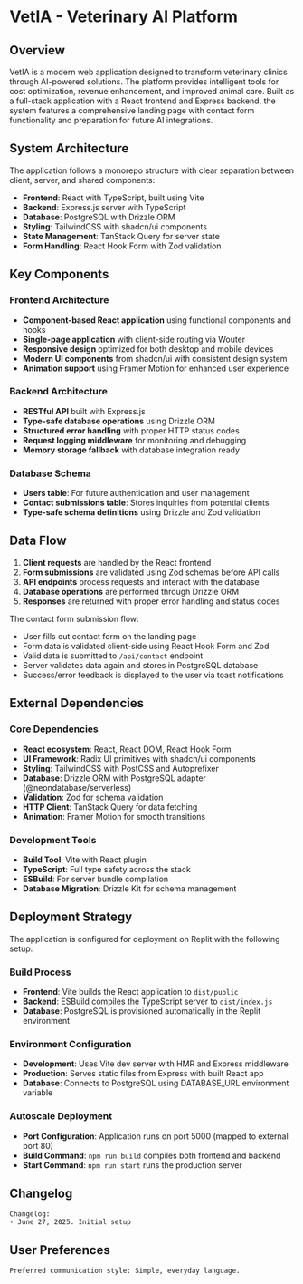 # VetIA - Veterinary AI Platform

## Overview

VetIA is a modern web application designed to transform veterinary clinics through AI-powered solutions. The platform provides intelligent tools for cost optimization, revenue enhancement, and improved animal care. Built as a full-stack application with a React frontend and Express backend, the system features a comprehensive landing page with contact form functionality and preparation for future AI integrations.

## System Architecture

The application follows a monorepo structure with clear separation between client, server, and shared components:

- **Frontend**: React with TypeScript, built using Vite
- **Backend**: Express.js server with TypeScript
- **Database**: PostgreSQL with Drizzle ORM
- **Styling**: TailwindCSS with shadcn/ui components
- **State Management**: TanStack Query for server state
- **Form Handling**: React Hook Form with Zod validation

## Key Components

### Frontend Architecture
- **Component-based React application** using functional components and hooks
- **Single-page application** with client-side routing via Wouter
- **Responsive design** optimized for both desktop and mobile devices
- **Modern UI components** from shadcn/ui with consistent design system
- **Animation support** using Framer Motion for enhanced user experience

### Backend Architecture
- **RESTful API** built with Express.js
- **Type-safe database operations** using Drizzle ORM
- **Structured error handling** with proper HTTP status codes
- **Request logging middleware** for monitoring and debugging
- **Memory storage fallback** with database integration ready

### Database Schema
- **Users table**: For future authentication and user management
- **Contact submissions table**: Stores inquiries from potential clients
- **Type-safe schema definitions** using Drizzle and Zod validation

## Data Flow

1. **Client requests** are handled by the React frontend
2. **Form submissions** are validated using Zod schemas before API calls
3. **API endpoints** process requests and interact with the database
4. **Database operations** are performed through Drizzle ORM
5. **Responses** are returned with proper error handling and status codes

The contact form submission flow:
- User fills out contact form on the landing page
- Form data is validated client-side using React Hook Form and Zod
- Valid data is submitted to `/api/contact` endpoint
- Server validates data again and stores in PostgreSQL database
- Success/error feedback is displayed to the user via toast notifications

## External Dependencies

### Core Dependencies
- **React ecosystem**: React, React DOM, React Hook Form
- **UI Framework**: Radix UI primitives with shadcn/ui components
- **Styling**: TailwindCSS with PostCSS and Autoprefixer
- **Database**: Drizzle ORM with PostgreSQL adapter (@neondatabase/serverless)
- **Validation**: Zod for schema validation
- **HTTP Client**: TanStack Query for data fetching
- **Animation**: Framer Motion for smooth transitions

### Development Tools
- **Build Tool**: Vite with React plugin
- **TypeScript**: Full type safety across the stack
- **ESBuild**: For server bundle compilation
- **Database Migration**: Drizzle Kit for schema management

## Deployment Strategy

The application is configured for deployment on Replit with the following setup:

### Build Process
- **Frontend**: Vite builds the React application to `dist/public`
- **Backend**: ESBuild compiles the TypeScript server to `dist/index.js`
- **Database**: PostgreSQL is provisioned automatically in the Replit environment

### Environment Configuration
- **Development**: Uses Vite dev server with HMR and Express middleware
- **Production**: Serves static files from Express with built React app
- **Database**: Connects to PostgreSQL using DATABASE_URL environment variable

### Autoscale Deployment
- **Port Configuration**: Application runs on port 5000 (mapped to external port 80)
- **Build Command**: `npm run build` compiles both frontend and backend
- **Start Command**: `npm run start` runs the production server

## Changelog

```
Changelog:
- June 27, 2025. Initial setup
```

## User Preferences

```
Preferred communication style: Simple, everyday language.
```